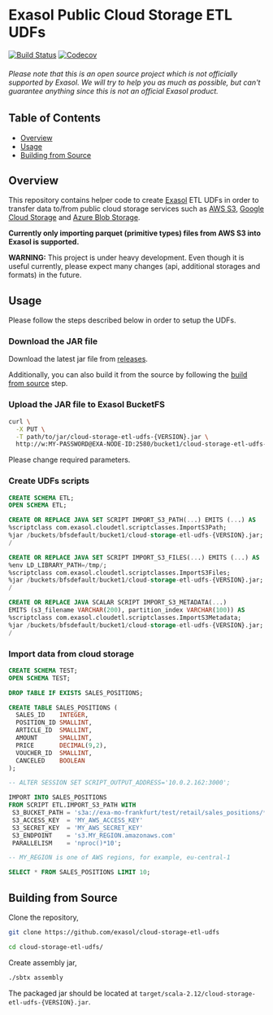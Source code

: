# Exasol Public Cloud Storage ETL UDFs

[![Build Status][travis-badge]][travis-link]
[![Codecov][codecov-badge]][codecov-link]

###### Please note that this is an open source project which is *not officially supported* by Exasol. We will try to help you as much as possible, but can't guarantee anything since this is not an official Exasol product.

## Table of Contents

* [Overview](#overview)
* [Usage](#usage)
* [Building from Source](#building-from-source)

## Overview

This repository contains helper code to create [Exasol][exasol] ETL UDFs in
order to transfer data to/from public cloud storage services such as [AWS
S3][s3], [Google Cloud Storage][gcs] and [Azure Blob Storage][azure].

**Currently only importing parquet (primitive types) files from AWS S3 into
Exasol is supported.**

**WARNING:** This project is under heavy development. Even though it is useful
currently, please expect many changes (api, additional storages and formats) in
the future.

## Usage

Please follow the steps described below in order to setup the UDFs.

### Download the JAR file

Download the latest jar file from [releases][jars].

Additionally, you can also build it from the source by following the [build from
source](#building-from-source) step.

### Upload the JAR file to Exasol BucketFS

```bash
curl \
  -X PUT \
  -T path/to/jar/cloud-storage-etl-udfs-{VERSION}.jar \
  http://w:MY-PASSWORD@EXA-NODE-ID:2580/bucket1/cloud-storage-etl-udfs-{VERSION}.jar
```

Please change required parameters.

### Create UDFs scripts

```sql
CREATE SCHEMA ETL;
OPEN SCHEMA ETL;

CREATE OR REPLACE JAVA SET SCRIPT IMPORT_S3_PATH(...) EMITS (...) AS
%scriptclass com.exasol.cloudetl.scriptclasses.ImportS3Path;
%jar /buckets/bfsdefault/bucket1/cloud-storage-etl-udfs-{VERSION}.jar;
/

CREATE OR REPLACE JAVA SET SCRIPT IMPORT_S3_FILES(...) EMITS (...) AS
%env LD_LIBRARY_PATH=/tmp/;
%scriptclass com.exasol.cloudetl.scriptclasses.ImportS3Files;
%jar /buckets/bfsdefault/bucket1/cloud-storage-etl-udfs-{VERSION}.jar;
/

CREATE OR REPLACE JAVA SCALAR SCRIPT IMPORT_S3_METADATA(...)
EMITS (s3_filename VARCHAR(200), partition_index VARCHAR(100)) AS
%scriptclass com.exasol.cloudetl.scriptclasses.ImportS3Metadata;
%jar /buckets/bfsdefault/bucket1/cloud-storage-etl-udfs-{VERSION}.jar;
/
```

### Import data from cloud storage

```sql
CREATE SCHEMA TEST;
OPEN SCHEMA TEST;

DROP TABLE IF EXISTS SALES_POSITIONS;

CREATE TABLE SALES_POSITIONS (
  SALES_ID    INTEGER,
  POSITION_ID SMALLINT,
  ARTICLE_ID  SMALLINT,
  AMOUNT      SMALLINT,
  PRICE       DECIMAL(9,2),
  VOUCHER_ID  SMALLINT,
  CANCELED    BOOLEAN
);

-- ALTER SESSION SET SCRIPT_OUTPUT_ADDRESS='10.0.2.162:3000';

IMPORT INTO SALES_POSITIONS
FROM SCRIPT ETL.IMPORT_S3_PATH WITH
 S3_BUCKET_PATH = 's3a://exa-mo-frankfurt/test/retail/sales_positions/*'
 S3_ACCESS_KEY  = 'MY_AWS_ACCESS_KEY'
 S3_SECRET_KEY  = 'MY_AWS_SECRET_KEY'
 S3_ENDPOINT    = 's3.MY_REGION.amazonaws.com'
 PARALLELISM    = 'nproc()*10';

-- MY_REGION is one of AWS regions, for example, eu-central-1

SELECT * FROM SALES_POSITIONS LIMIT 10;
```

## Building from Source

Clone the repository,

```bash
git clone https://github.com/exasol/cloud-storage-etl-udfs

cd cloud-storage-etl-udfs/
```

Create assembly jar,

```bash
./sbtx assembly
```

The packaged jar should be located at
`target/scala-2.12/cloud-storage-etl-udfs-{VERSION}.jar`.

[travis-badge]: https://travis-ci.org/exasol/cloud-storage-etl-udfs.svg?branch=master
[travis-link]: https://travis-ci.org/exasol/cloud-storage-etl-udfs
[codecov-badge]: https://codecov.io/gh/exasol/cloud-storage-etl-udfs/branch/master/graph/badge.svg
[codecov-link]: https://codecov.io/gh/exasol/cloud-storage-etl-udfs
[exasol]: https://www.exasol.com/en/
[s3]: https://aws.amazon.com/s3/
[gcs]: https://cloud.google.com/storage/
[azure]: https://azure.microsoft.com/en-us/services/storage/blobs/
[jars]: https://github.com/exasol/cloud-storage-etl-udfs/releases
